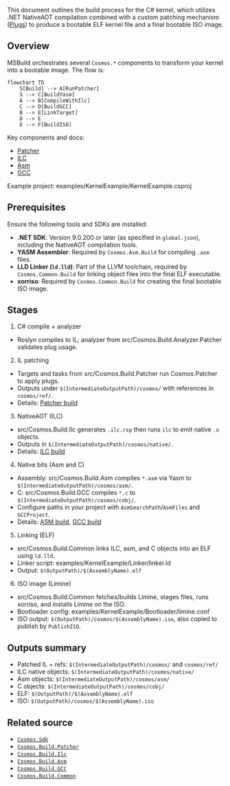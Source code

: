 This document outlines the build process for the C# kernel, which utilizes .NET NativeAOT compilation combined with a custom patching mechanism ([Plugs](/articles/Plugs.html)) to produce a bootable ELF kernel file and a final bootable ISO image.

## Overview

MSBuild orchestrates several `Cosmos.*` components to transform your kernel into a bootable image. The flow is:

```mermaid
flowchart TD
    S[Build] --> A[RunPatcher]
    S --> C[BuildYasm]
    A --> B[CompileWithIlc]
    C --> D[BuildGCC]
    B --> E[LinkTarget]
    D --> E
    E --> F[BuildISO]
```

Key components and docs:
- [Patcher](patcher-build.md)
- [ILC](ilc-build.md)
- [Asm](asm-build.md)
- [GCC](gcc-build.md)

Example project: examples/KernelExample/KernelExample.csproj

## Prerequisites

Ensure the following tools and SDKs are installed:

* **.NET SDK**: Version 9.0.200 or later (as specified in `global.json`), including the NativeAOT compilation tools.
* **YASM Assembler**: Required by `Cosmos.Asm.Build` for compiling `.asm` files.
* **LLD Linker (`ld.lld`)**: Part of the LLVM toolchain, required by `Cosmos.Common.Build` for linking object files into the final ELF executable.
* **xorriso**: Required by `Cosmos.Common.Build` for creating the final bootable ISO image.

## Stages

1) C# compile + analyzer
- Roslyn compiles to IL; analyzer from src/Cosmos.Build.Analyzer.Patcher validates plug usage.

2) IL patching
- Targets and tasks from src/Cosmos.Build.Patcher run Cosmos.Patcher to apply plugs.
- Outputs under `$(IntermediateOutputPath)/cosmos/` with references in `cosmos/ref/`.
- Details: [Patcher build](patcher-build.md)

3) NativeAOT (ILC)
- src/Cosmos.Build.Ilc generates `.ilc.rsp` then runs `ilc` to emit native `.o` objects.
- Outputs in `$(IntermediateOutputPath)/cosmos/native/`.
- Details: [ILC build](ilc-build.md)

4) Native bits (Asm and C)
- Assembly: src/Cosmos.Build.Asm compiles `*.asm` via Yasm to `$(IntermediateOutputPath)/cosmos/asm/`.
- C: src/Cosmos.Build.GCC compiles `*.c` to `$(IntermediateOutputPath)/cosmos/cobj/`.
- Configure paths in your project with `AsmSearchPath`/`AsmFiles` and `GCCProject`.
- Details: [ASM build](asm-build.md), [GCC build](gcc-build.md)

5) Linking (ELF)
- src/Cosmos.Build.Common links ILC, asm, and C objects into an ELF using `ld.lld`.
- Linker script: examples/KernelExample/Linker/linker.ld
- Output: `$(OutputPath)/$(AssemblyName).elf`

6) ISO image (Limine)
- src/Cosmos.Build.Common fetches/builds Limine, stages files, runs xorriso, and installs Limine on the ISO.
- Bootloader config: examples/KernelExample/Bootloader/limine.conf
- ISO output: `$(OutputPath)/cosmos/$(AssemblyName).iso`, also copied to publish by `PublishISO`.

## Outputs summary

- Patched IL + refs: `$(IntermediateOutputPath)/cosmos/` and `cosmos/ref/`
- ILC native objects: `$(IntermediateOutputPath)/cosmos/native/`
- Asm objects: `$(IntermediateOutputPath)/cosmos/asm/`
- C objects: `$(IntermediateOutputPath)/cosmos/cobj/`
- ELF: `$(OutputPath)/$(AssemblyName).elf`
- ISO: `$(OutputPath)/cosmos/$(AssemblyName).iso`

## Related source

- [`Cosmos.Sdk`](../../../src/Cosmos.Sdk)
- [`Cosmos.Build.Patcher`](../../../src/Cosmos.Build.Patcher)
- [`Cosmos.Build.Ilc`](../../../src/Cosmos.Build.Ilc)
- [`Cosmos.Build.Asm`](../../../src/Cosmos.Build.Asm)
- [`Cosmos.Build.GCC`](../../../src/Cosmos.Build.GCC)
- [`Cosmos.Build.Common`](../../../src/Cosmos.Build.Common)
